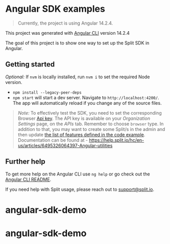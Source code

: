 # Angular SDK examples
> Currently, the project is using Angular 14.2.4.

This project was generated with [Angular CLI](https://github.com/angular/angular-cli) version 14.2.4

The goal of this project is to show one way to set up the Split SDK in Angular.

## Getting started
_Optional:_ If `nvm` is locally installed, run `nvm i` to set the required Node version. 
- `npm install --legacy-peer-deps`
- `npm start` will start a dev server. Navigate to `http://localhost:4200/`. The app will automatically reload if you change any of the source files.

>_Note:_ To effectively test the SDK, you need to set the corresponding Browser [Api key](https://help.split.io/hc/en-us/articles/360020448791-JavaScript-SDK#2-instantiate-the-sdk-and-create-a-new-split-client). 
>The API key is available on your *Organization Settings* page, on the *APIs* tab. Remember to choose `browser` type.
>In addition to that, you may want to create some Split/s in the admin and then update [the list of features defined in the code example](https://github.com/splitio/angular-sdk-examples/blob/efant_updateExample/src/app/splitio.service.ts#L27-L31).
> Documentation can be found at - https://help.split.io/hc/en-us/articles/6495326064397-Angular-utilities
## Further help

To get more help on the Angular CLI use `ng help` or go check out the [Angular CLI README](https://github.com/angular/angular-cli/blob/master/README.md).

If you need help with Split usage, please reach out to support@split.io.
# angular-sdk-demo
# angular-sdk-demo
